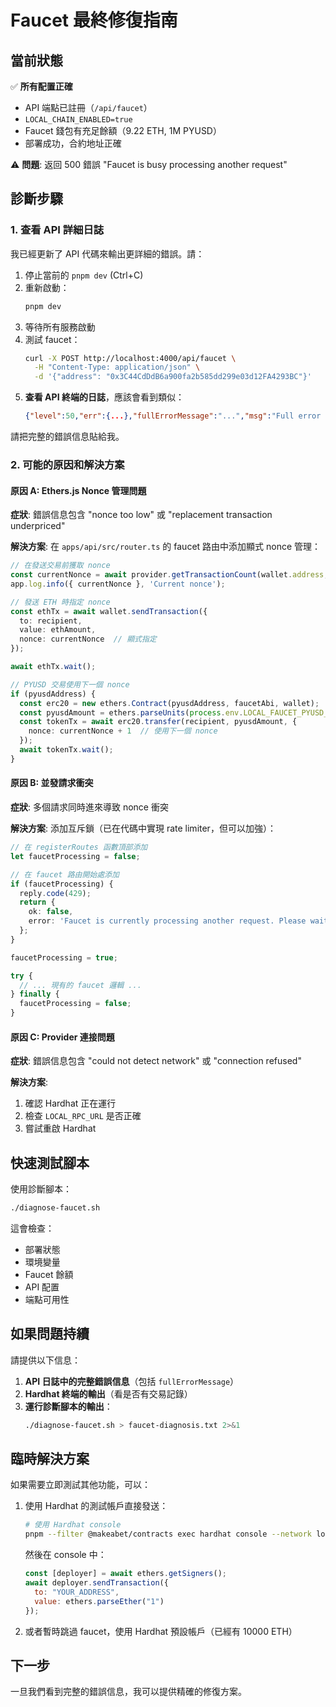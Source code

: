 # Faucet 最終修復指南

## 當前狀態

✅ **所有配置正確**
- API 端點已註冊（`/api/faucet`）
- `LOCAL_CHAIN_ENABLED=true`
- Faucet 錢包有充足餘額（9.22 ETH, 1M PYUSD）
- 部署成功，合約地址正確

⚠️ **問題**: 返回 500 錯誤 "Faucet is busy processing another request"

## 診斷步驟

### 1. 查看 API 詳細日誌

我已經更新了 API 代碼來輸出更詳細的錯誤。請：

1. 停止當前的 `pnpm dev` (Ctrl+C)
2. 重新啟動：
   ```bash
   pnpm dev
   ```
3. 等待所有服務啟動
4. 測試 faucet：
   ```bash
   curl -X POST http://localhost:4000/api/faucet \
     -H "Content-Type: application/json" \
     -d '{"address": "0x3C44CdDdB6a900fa2b585dd299e03d12FA4293BC"}'
   ```
5. **查看 API 終端的日誌**，應該會看到類似：
   ```json
   {"level":50,"err":{...},"fullErrorMessage":"...","msg":"Full error details"}
   ```

請把完整的錯誤信息貼給我。

### 2. 可能的原因和解決方案

#### 原因 A: Ethers.js Nonce 管理問題

**症狀**: 錯誤信息包含 "nonce too low" 或 "replacement transaction underpriced"

**解決方案**: 在 `apps/api/src/router.ts` 的 faucet 路由中添加顯式 nonce 管理：

```typescript
// 在發送交易前獲取 nonce
const currentNonce = await provider.getTransactionCount(wallet.address, 'latest');
app.log.info({ currentNonce }, 'Current nonce');

// 發送 ETH 時指定 nonce
const ethTx = await wallet.sendTransaction({ 
  to: recipient, 
  value: ethAmount,
  nonce: currentNonce  // 顯式指定
});

await ethTx.wait();

// PYUSD 交易使用下一個 nonce
if (pyusdAddress) {
  const erc20 = new ethers.Contract(pyusdAddress, faucetAbi, wallet);
  const pyusdAmount = ethers.parseUnits(process.env.LOCAL_FAUCET_PYUSD_AMOUNT ?? '100', 6);
  const tokenTx = await erc20.transfer(recipient, pyusdAmount, {
    nonce: currentNonce + 1  // 使用下一個 nonce
  });
  await tokenTx.wait();
}
```

#### 原因 B: 並發請求衝突

**症狀**: 多個請求同時進來導致 nonce 衝突

**解決方案**: 添加互斥鎖（已在代碼中實現 rate limiter，但可以加強）：

```typescript
// 在 registerRoutes 函數頂部添加
let faucetProcessing = false;

// 在 faucet 路由開始處添加
if (faucetProcessing) {
  reply.code(429);
  return { 
    ok: false, 
    error: 'Faucet is currently processing another request. Please wait.' 
  };
}

faucetProcessing = true;

try {
  // ... 現有的 faucet 邏輯 ...
} finally {
  faucetProcessing = false;
}
```

#### 原因 C: Provider 連接問題

**症狀**: 錯誤信息包含 "could not detect network" 或 "connection refused"

**解決方案**: 
1. 確認 Hardhat 正在運行
2. 檢查 `LOCAL_RPC_URL` 是否正確
3. 嘗試重啟 Hardhat

## 快速測試腳本

使用診斷腳本：

```bash
./diagnose-faucet.sh
```

這會檢查：
- 部署狀態
- 環境變量
- Faucet 餘額
- API 配置
- 端點可用性

## 如果問題持續

請提供以下信息：

1. **API 日誌中的完整錯誤信息**（包括 `fullErrorMessage`）
2. **Hardhat 終端的輸出**（看是否有交易記錄）
3. **運行診斷腳本的輸出**：
   ```bash
   ./diagnose-faucet.sh > faucet-diagnosis.txt 2>&1
   ```

## 臨時解決方案

如果需要立即測試其他功能，可以：

1. 使用 Hardhat 的測試帳戶直接發送：
   ```bash
   # 使用 Hardhat console
   pnpm --filter @makeabet/contracts exec hardhat console --network localhost
   ```
   
   然後在 console 中：
   ```javascript
   const [deployer] = await ethers.getSigners();
   await deployer.sendTransaction({
     to: "YOUR_ADDRESS",
     value: ethers.parseEther("1")
   });
   ```

2. 或者暫時跳過 faucet，使用 Hardhat 預設帳戶（已經有 10000 ETH）

## 下一步

一旦我們看到完整的錯誤信息，我可以提供精確的修復方案。
